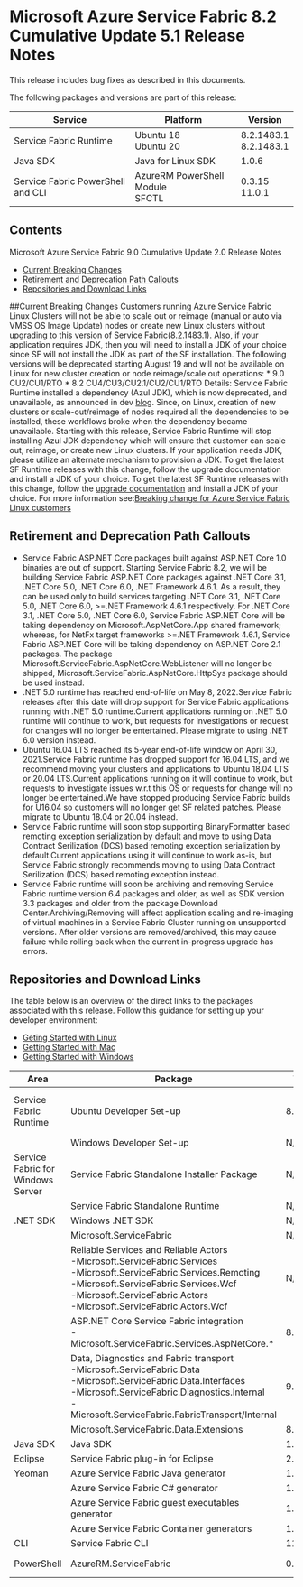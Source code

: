 ﻿# Microsoft Azure Service Fabric 8.2 Cumulative Update 5.1 Release Notes

This release includes bug fixes as described in this documents.

The following packages and versions are part of this release:

| Service | Platform | Version |
|---------|----------|---------|
|Service Fabric Runtime| Ubuntu 18 <br> Ubuntu 20 | 8.2.1483.1 <br> 8.2.1483.1 |
|Java SDK  |Java for Linux SDK  | 1.0.6 |
|Service Fabric PowerShell and CLI | AzureRM PowerShell Module  <br> SFCTL |  0.3.15  <br> 11.0.1 |


## Contents 

Microsoft Azure Service Fabric 9.0 Cumulative Update 2.0 Release Notes

* [Current Breaking Changes](#current-breaking-changes)
* [Retirement and Deprecation Path Callouts](#retirement-and-deprecation-path-callouts)
* [Repositories and Download Links](#repositories-and-download-links)


##Current Breaking Changes
Customers running Azure Service Fabric Linux Clusters will not be able to scale out or reimage (manual or auto via VMSS OS Image Update) nodes  or create new Linux clusters without upgrading to this version of Service Fabric(8.2.1483.1). Also, if your application requires JDK, then you will need to install a JDK of your choice since SF will not install the JDK as part of the SF installation.
 The following versions will be deprecated starting August 19 and will not be available on Linux for new cluster creation or node reimage/scale out operations: 
	* 9.0 CU2/CU1/RTO
	* 8.2 CU4/CU3/CU2.1/CU2/CU1/RTO
Details: Service Fabric Runtime installed a dependency (Azul JDK), which is now deprecated, and unavailable, as announced in dev [blog](https://nam06.safelinks.protection.outlook.com/?url=https%3A%2F%2Fdevblogs.microsoft.com%2Fjava%2Fend-of-updates-support-and-availability-of-zulu-for-azure%2F&data=05%7C01%7CDivya.Cherkuri%40microsoft.com%7Cf02580b7e1304da015b508da7982378c%7C72f988bf86f141af91ab2d7cd011db47%7C1%7C0%7C637955897433879958%7CUnknown%7CTWFpbGZsb3d8eyJWIjoiMC4wLjAwMDAiLCJQIjoiV2luMzIiLCJBTiI6Ik1haWwiLCJXVCI6Mn0%3D%7C3000%7C%7C%7C&sdata=WmkPbF100N60IK%2BgPJ3lXdfvQR0JO%2Fy3pqzdJWRcfnI%3D&reserved=0). Since, on Linux, creation of new clusters or scale-out/reimage of nodes required all the dependencies to be installed, these workflows broke when the dependency became unavailable.
Starting with this release, Service Fabric Runtime will stop installing Azul JDK dependency which will ensure that customer can scale out, reimage, or create new Linux clusters.  If your application needs JDK, please utilize an alternate mechanism to provision a JDK.  To get the latest SF Runtime releases with this change, follow the upgrade documentation and install a JDK of your choice. To get the latest SF Runtime releases with this change, follow the [upgrade documentation](https://docs.microsoft.com/en-us/azure/service-fabric/service-fabric-tutorial-upgrade-cluster) and install a JDK of your choice.
For more information see:[Breaking change for Azure Service Fabric Linux customers]()

## Retirement and Deprecation Path Callouts
* Service Fabric ASP.NET Core packages built against ASP.NET Core 1.0 binaries are out of support. Starting Service Fabric 8.2, we will be building Service Fabric ASP.NET Core packages against .NET Core 3.1, .NET Core 5.0, .NET Core 6.0, .NET Framework 4.6.1. As a result, they can be used only to build services targeting .NET Core 3.1, .NET Core 5.0, .NET Core 6.0, >=.NET Framework 4.6.1 respectively.
For .NET Core 3.1, .NET Core 5.0, .NET Core 6.0, Service Fabric ASP.NET Core will be taking dependency on Microsoft.AspNetCore.App shared framework; whereas, for NetFx target frameworks >=.NET Framework 4.6.1, Service Fabric ASP.NET Core will be taking dependency on ASP.NET Core 2.1 packages.
The package Microsoft.ServiceFabric.AspNetCore.WebListener will no longer be shipped, Microsoft.ServiceFabric.AspNetCore.HttpSys package should be used instead.
* .NET 5.0 runtime has reached end-of-life on May 8, 2022.Service Fabric releases after this date will drop support for Service Fabric applications running with .NET 5.0 runtime.Current applications running on .NET 5.0 runtime will continue to work, but requests for investigations or request for changes will no longer be entertained. Please migrate to using .NET 6.0 version instead.
* Ubuntu 16.04 LTS reached its 5-year end-of-life window on April 30, 2021.Service Fabric runtime has dropped support for 16.04 LTS, and we recommend moving your clusters and applications to Ubuntu 18.04 LTS or 20.04 LTS.Current applications running on it will continue to work, but requests to investigate issues w.r.t this OS or requests for change will no longer be entertained.We have stopped producing Service Fabric builds for U16.04 so customers will no longer get SF related patches. Please migrate to Ubuntu 18.04 or 20.04 instead.
* Service Fabric runtime will soon stop supporting BinaryFormatter based remoting exception serialization by default and move to using Data Contract Serilization (DCS) based remoting exception serialization by default.Current applications using it will continue to work as-is, but Service Fabric strongly recommends moving to using Data Contract Serilization (DCS) based remoting exception instead.
* Service Fabric runtime will soon be archiving and removing Service Fabric runtime version 6.4 packages and older, as well as SDK version 3.3 packages and older from the package Download Center.Archiving/Removing will affect application scaling and re-imaging of virtual machines in a Service Fabric Cluster running on unsupported versions. After older versions are removed/archived, this may cause failure while rolling back when the current in-progress upgrade has errors. 

## Repositories and Download Links
The table below is an overview of the direct links to the packages associated with this release.
Follow this guidance for setting up your developer environment: 
* [Geting Started with Linux](https://docs.microsoft.com/azure/service-fabric/service-fabric-get-started-linux)
* [Getting Started with Mac](https://docs.microsoft.com/azure/service-fabric/service-fabric-get-started-mac)
* [Getting Started with Windows](https://docs.microsoft.com/azure/service-fabric/service-fabric-get-started)

| Area | Package | Version | Repository | Direct Download Link |
|-|-|-|-|-|
|Service Fabric Runtime |Ubuntu Developer Set-up | 8.2.1483.1 |N/A | Cluster Runtime: https://apt-mo.trafficmanager.net/repos/servicefabric/pool/main/s/servicefabric <br> Service Fabric SDK for local cluster setup: https://apt-mo.trafficmanager.net/repos/servicefabric/pool/main/s/servicefabricsdkcommon/ <br> Container image: https://hub.docker.com/r/microsoft/service-fabric-onebox/ 
|| Windows Developer Set-up| N/A | N/A | N/A |
|Service Fabric for Windows Server |Service Fabric Standalone Installer Package | N/A |N/A | https://download.microsoft.com/download/8/3/6/836E3E99-A300-4714-8278-96BC3E8B5528/9.0.1048.9590/Microsoft.Azure.ServiceFabric.WindowsServer.9.0.1048.9590.zip |
||Service Fabric Standalone Runtime | N/A |N/A | N/A |
|.NET SDK |Windows .NET SDK | N/A |N/A | N/A |
||Microsoft.ServiceFabric | N/A |N/A |N/A |
||Reliable Services and Reliable Actors<br>\-Microsoft.ServiceFabric.Services<br>\-Microsoft.ServiceFabric.Services.Remoting<br>\-Microsoft.ServiceFabric.Services.Wcf <br>\-Microsoft.ServiceFabric.Actors <br>\-Microsoft.ServiceFabric.Actors.Wcf | N/A |N/A |N/A |
||ASP.NET Core Service Fabric integration<br>\-Microsoft.ServiceFabric.Services.AspNetCore.*| 8.0.516 |https://github.com/Azure/service-fabric-aspnetcore |https://www.nuget.org |
||Data, Diagnostics and Fabric transport<br>\-Microsoft.ServiceFabric.Data <br>\-Microsoft.ServiceFabric.Data.Interfaces <br>\-Microsoft.ServiceFabric.Diagnostics.Internal <br>\-Microsoft.ServiceFabric.FabricTransport/Internal | 9.0.1048 |N/A| https://www.nuget.org |
||Microsoft.ServiceFabric.Data.Extensions | 8.0.516 | N/A |https://www.nuget.org |
|Java SDK |Java SDK | 1.0.6 |N/A |https://mvnrepository.com/artifact/com.microsoft.servicefabric/sf-actors/1.0.6 |
|Eclipse |Service Fabric plug-in for Eclipse | 2.0.7 | N/A |N/A |
|Yeoman |Azure Service Fabric Java generator | 1.0.7 |https://github.com/Azure/generator-azuresfjava |N/A |
||Azure Service Fabric C# generator | 1.0.9 |https://github.com/Azure/generator-azuresfcsharp |N/A |
||Azure Service Fabric guest executables generator | 1.0.1 |https://github.com/Azure/generator-azuresfguest |N/A|
||Azure Service Fabric Container generators | 1.0.1 |https://github.com/Azure/generator-azuresfcontainer |N/A |
|CLI |Service Fabric CLI | 11.0.1 |https://github.com/Azure/service-fabric-cli |https://pypi.python.org/pypi/sfctl |
|PowerShell |AzureRM.ServiceFabric | 0.3.15 |https://github.com/Azure/azure-powershell/tree/preview/src/ResourceManager/ServiceFabric |N/A  |
